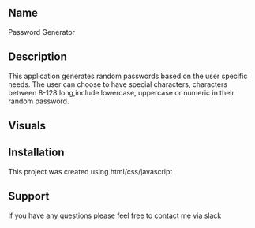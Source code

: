 ## Name
Password Generator


## Description
This application generates random passwords based on the user specific needs. The user can choose to have special characters, characters between 8-128 long,include lowercase, uppercase or numeric in their random password.


## Visuals



## Installation
This project was created using html/css/javascript


## Support
If you have any questions please feel free to contact me via slack 